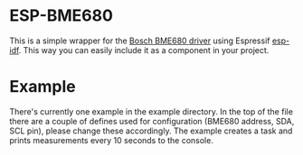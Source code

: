 # ESP-BME680

This is a simple wrapper for the [Bosch BME680 driver](https://github.com/BoschSensortec/BME680_driver) using Espressif [esp-idf](https://github.com/espressif/esp-idf). This way you can easily include it as a component in your project.

# Example

There's currently one example in the example directory. In the top of the file there are a couple of defines used for configuration (BME680 address, SDA, SCL pin), please change these accordingly. The example creates a task and prints measurements every 10 seconds to the console.
